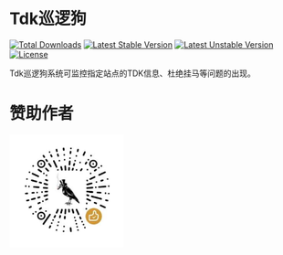 Tdk巡逻狗
===============

[![Total Downloads](https://poser.pugx.org/topthink/think/downloads)](https://packagist.org/packages/ehua/efrp)
[![Latest Stable Version](https://poser.pugx.org/topthink/think/v/stable)](https://packagist.org/packages/ehua/efrp)
[![Latest Unstable Version](https://poser.pugx.org/topthink/think/v/unstable)](https://packagist.org/packages/ehua/efrp)
[![License](https://poser.pugx.org/topthink/think/license)](https://packagist.org/packages/ehua/efrp)

Tdk巡逻狗系统可监控指定站点的TDK信息、杜绝挂马等问题的出现。


赞助作者
===============

<img src="/public/ecms/images/wx.jpg" width="200px">
